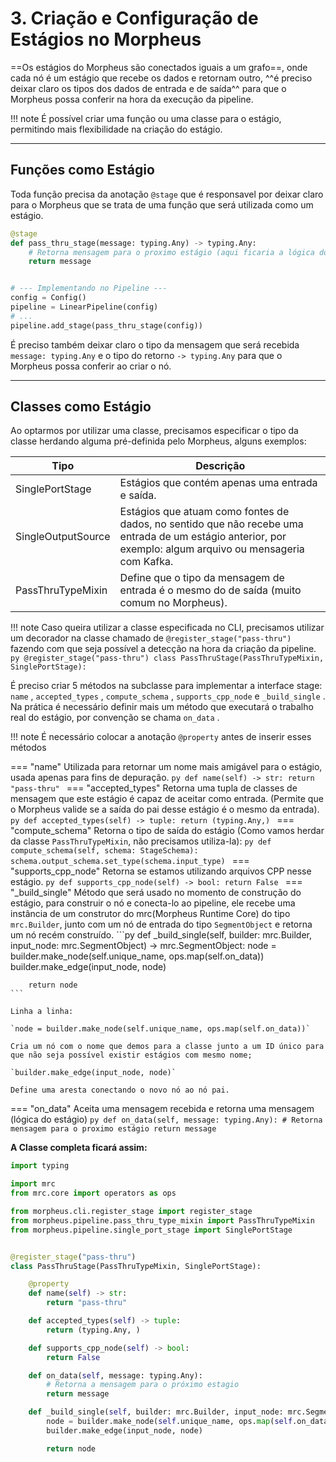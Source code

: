 # 3. Criação e Configuração de Estágios no Morpheus

==Os estágios do Morpheus são conectados iguais a um grafo==, onde cada nó é um estágio que recebe os dados e retornam outro, ^^é preciso deixar claro os tipos dos dados de entrada e de saída^^ para que o Morpheus possa conferir na hora da execução da pipeline.

!!! note
    É possível criar uma função ou uma classe para o estágio, permitindo mais flexibilidade na criação do estágio.

---

## Funções como Estágio

Toda função precisa da anotação `@stage` que é responsavel por deixar claro para o Morpheus que se trata de uma função que será utilizada como um estágio.

```py
@stage
def pass_thru_stage(message: typing.Any) -> typing.Any:
    # Retorna mensagem para o proximo estágio (aqui ficaria a lógica do estágio)
    return message


# --- Implementando no Pipeline ---
config = Config()
pipeline = LinearPipeline(config)
# ...
pipeline.add_stage(pass_thru_stage(config))
```

É preciso também deixar claro o tipo da mensagem que será recebida `message: typing.Any` e o tipo do retorno `-> typing.Any` para que o Morpheus possa conferir ao criar o nó.

---

## Classes como Estágio

Ao optarmos por utilizar uma classe, precisamos especificar o tipo da classe herdando alguma pré-definida pelo Morpheus, alguns exemplos:

| Tipo               | Descrição                                                                                                                                                  |
| ------------------ | ---------------------------------------------------------------------------------------------------------------------------------------------------------- |
| SinglePortStage    | Estágios que contém apenas uma entrada e saída.                                                                                                            |
| SingleOutputSource | Estágios que atuam como fontes de dados, no sentido que não recebe uma entrada de um estágio anterior, por exemplo: algum arquivo ou mensageria com Kafka. |
| PassThruTypeMixin  | Define que o tipo da mensagem de entrada é o mesmo do de saída (muito comum no Morpheus).                                                                  |

!!! note
    Caso queira utilizar a classe especificada no CLI, precisamos utilizar um decorador na classe chamado de ``@register_stage("pass-thru")`` fazendo com que seja possível a detecção na hora da criação da pipeline.
    ```py
    @register_stage("pass-thru")
    class PassThruStage(PassThruTypeMixin, SinglePortStage):
    ```


É preciso criar 5 métodos na subclasse para implementar a interface stage: `name` , `accepted_types` , `compute_schema` , `supports_cpp_node` e `_build_single` . Na prática é necessário definir mais um método que executará o trabalho real do estágio, por convenção se chama `on_data` .

!!! note
    É necessário colocar a anotação `@property` antes de inserir esses métodos

=== "name"
    Utilizada para retornar um nome mais amigável para o estágio, usada apenas para fins de depuração.
    ```py
    def name(self) -> str:
        return "pass-thru"
    ```
=== "accepted_types"
    Retorna uma tupla de classes de mensagem que este estágio é capaz de aceitar como entrada. (Permite que o Morpheus valide se a saída do pai desse estágio é o mesmo da entrada).
    ```py
    def accepted_types(self) -> tuple:
        return (typing.Any,)
    ```
=== "compute_schema"
    Retorna o tipo de saída do estágio (Como vamos herdar da classe ``PassThruTypeMixin``, não precisamos utiliza-la):
    ```py
    def compute_schema(self, schema: StageSchema):
        schema.output_schema.set_type(schema.input_type)
    ```
=== "supports_cpp_node"
    Retorna se estamos utilizando arquivos CPP nesse estágio.
    ```py
    def supports_cpp_node(self) -> bool:
        return False
    ```
=== "_build_single"
    Método que será usado no momento de construção do estágio, para construir o nó e conecta-lo ao pipeline, ele recebe uma instância de um construtor do mrc(Morpheus Runtime Core) do tipo ``mrc.Builder``, junto com um nó de entrada do tipo ``SegmentObject`` e retorna um nó recém construído.
    ```py
    def _build_single(self, builder: mrc.Builder, input_node: mrc.SegmentObject) -> mrc.SegmentObject:
        node = builder.make_node(self.unique_name, ops.map(self.on_data))
        builder.make_edge(input_node, node)

        return node
    ```

    Linha a linha:

    `node = builder.make_node(self.unique_name, ops.map(self.on_data))`
    
    Cria um nó com o nome que demos para a classe junto a um ID único para que não seja possível existir estágios com mesmo nome;

    `builder.make_edge(input_node, node)`

    Define uma aresta conectando o novo nó ao nó pai.


=== "on_data"
    Aceita uma mensagem recebida e retorna uma mensagem (lógica do estágio)
    ```py
    def on_data(self, message: typing.Any):
        # Retorna mensagem para o proximo estágio
        return message
    ```

**A Classe completa ficará assim:**

```py
import typing

import mrc
from mrc.core import operators as ops

from morpheus.cli.register_stage import register_stage
from morpheus.pipeline.pass_thru_type_mixin import PassThruTypeMixin
from morpheus.pipeline.single_port_stage import SinglePortStage


@register_stage("pass-thru")
class PassThruStage(PassThruTypeMixin, SinglePortStage):

    @property
    def name(self) -> str:
        return "pass-thru"

    def accepted_types(self) -> tuple:
        return (typing.Any, )

    def supports_cpp_node(self) -> bool:
        return False

    def on_data(self, message: typing.Any):
        # Retorna a mensagem para o próximo estagio
        return message

    def _build_single(self, builder: mrc.Builder, input_node: mrc.SegmentObject) -> mrc.SegmentObject:
        node = builder.make_node(self.unique_name, ops.map(self.on_data))
        builder.make_edge(input_node, node)

        return node
```
